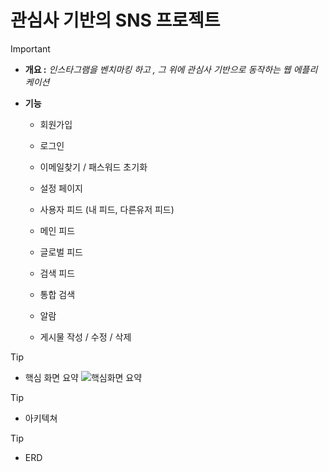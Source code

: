 # 관심사 기반의 SNS 프로젝트

> [!IMPORTANT]
>
> - **개요 :** *인스타그램을 벤치마킹 하고 , 그 위에 관심사 기반으로 동작하는 웹 에플리케이션* 
>
> - **기능**
>
>   - 회원가입 
>
>   - 로그인
>
>   - 이메일찾기 / 패스워드 초기화
>
>   - 설정 페이지
>
>   - 사용자 피드 (내 피드, 다른유저 피드)
>
>   - 메인 피드
>
>   - 글로벌 피드
>
>   - 검색 피드
>
>   - 통합 검색 
>
>   - 알람
>
>   - 게시물 작성 / 수정 / 삭제
>
>      




> [!TIP]
>
> - 핵심 화면 요약 
>![핵심화면 요약 ](https://github.com/user-attachments/assets/5642d190-ae05-4548-9510-52fc79bbdf08)
>   






> [!TIP]
>
> - 아키텍쳐 






> [!TIP]
>
> - ERD
>
>   


